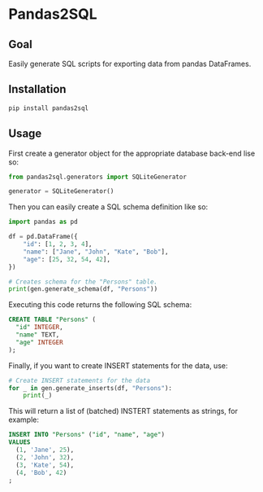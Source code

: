 # Pandas2SQL

## Goal

Easily generate SQL scripts for exporting data from pandas DataFrames.

## Installation

```bash
pip install pandas2sql
```

## Usage

First create a generator object for the appropriate database back-end lise so:

```python
from pandas2sql.generators import SQLiteGenerator

generator = SQLiteGenerator()
```

Then you can easily create a SQL schema definition like so:

```python
import pandas as pd

df = pd.DataFrame({
    "id": [1, 2, 3, 4],
    "name": ["Jane", "John", "Kate", "Bob"],
    "age": [25, 32, 54, 42],
})

# Creates schema for the "Persons" table.
print(gen.generate_schema(df, "Persons"))
```

Executing this code returns the following SQL schema:

```SQL
CREATE TABLE "Persons" (
  "id" INTEGER,
  "name" TEXT,
  "age" INTEGER
);
```

Finally, if you want to create INSERT statements for the data, use:

```Python
# Create INSERT statements for the data
for _ in gen.generate_inserts(df, "Persons"):
    print(_)
```

This will return a list of (batched) INSTERT statements as strings, for example:

```sql
INSERT INTO "Persons" ("id", "name", "age")
VALUES
  (1, 'Jane', 25),
  (2, 'John', 32),
  (3, 'Kate', 54),
  (4, 'Bob', 42)
;
```
